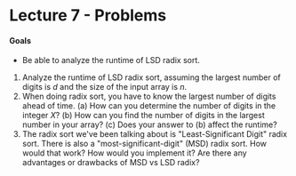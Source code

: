 # Lecture 7 - Problems

#### Goals

* Be able to analyze the runtime of LSD radix sort.

1. Analyze the runtime of LSD radix sort, assuming the largest number of digits is $d$ and the size of the input array is $n$.
2. When doing radix sort, you have to know the largest number of digits ahead of time. 
   (a) How can you determine the number of digits in the integer $X$? 
   (b) How can you find the number of digits in the largest number in your array? 
   (c) Does your answer to (b) affect the runtime?
3. The radix sort we've been talking about is "Least-Significant Digit" radix sort. There is also a "most-significant-digit" (MSD) radix sort. How would that work? How would you implement it? Are there any advantages or drawbacks of MSD vs LSD radix?



